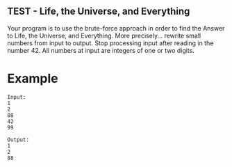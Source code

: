 ## TEST - Life, the Universe, and Everything

Your program is to use the brute-force approach in order to find the Answer to Life, the Universe, and Everything. 
More precisely... rewrite small numbers from input to output. Stop processing input after reading in the number 42. 
All numbers at input are integers of one or two digits.

# Example

```
Input:
1
2
88
42
99

Output:
1
2
88

```
